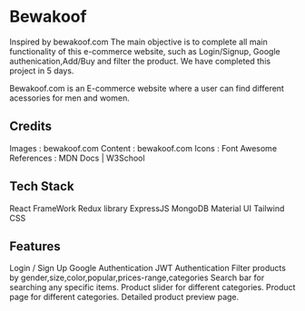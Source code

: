 # Bewakoof
Inspired by bewakoof.com
The main objective is to complete all main functionality of this e-commerce website, such as Login/Signup, Google authenication,Add/Buy and filter the product. We have completed this project in 5 days.

Bewakoof.com is an E-commerce website where a user can find different acessories for men and women.

## Credits
Images : bewakoof.com
Content : bewakoof.com
Icons : Font Awesome
References : MDN Docs | W3School
## Tech Stack
React FrameWork
Redux library
ExpressJS
MongoDB
Material UI
Tailwind CSS
## Features
Login / Sign Up Google Authentication JWT Authentication Filter products by gender,size,color,popular,prices-range,categories Search bar for searching any specific items. Product slider for different categories. Product page for different categories. Detailed product preview page. 
